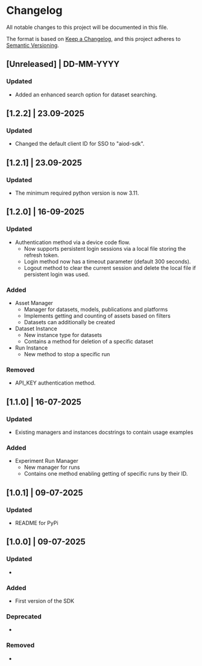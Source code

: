 # Changelog
All notable changes to this project will be documented in this file.

The format is based on [Keep a Changelog](https://keepachangelog.com/en/1.0.0/),
and this project adheres to [Semantic Versioning](https://semver.org/spec/v2.0.0.html).

## [Unreleased] | DD-MM-YYYY

### Updated
* Added an enhanced search option for dataset searching.

## [1.2.2] | 23.09-2025

### Updated
* Changed the default client ID for SSO to "aiod-sdk".

## [1.2.1] | 23.09-2025

### Updated
* The minimum required python version is now 3.11.

## [1.2.0] | 16-09-2025

### Updated
* Authentication method via a device code flow.
  * Now supports persistent login sessions via a local file storing the refresh token.
  * Login method now has a timeout parameter (default 300 seconds).
  * Logout method to clear the current session and delete the local file if persistent login was used.

### Added
* Asset Manager
  * Manager for datasets, models, publications and platforms
  * Implements getting and counting of assets based on filters
  * Datasets can additionally be created
* Dataset Instance
  * New instance type for datasets
  * Contains a method for deletion of a specific dataset
* Run Instance
  * New method to stop a specific run

### Removed
* API_KEY authentication method.

## [1.1.0] | 16-07-2025

### Updated
* Existing managers and instances docstrings to contain usage examples

### Added
* Experiment Run Manager
  * New manager for runs
  * Contains one method enabling getting of specific runs by their ID.

## [1.0.1] | 09-07-2025

### Updated
* README for PyPi

## [1.0.0] | 09-07-2025

### Updated
*

### Added
* First version of the SDK

### Deprecated
*

### Removed
*
